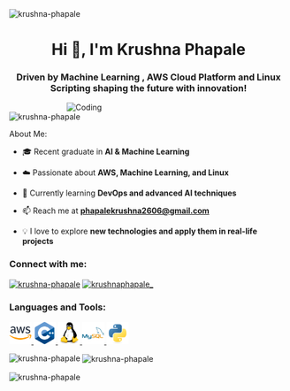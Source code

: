 
<head ><img src="https://infotech.tiesinstitute.com/wp-content/uploads/2024/03/aws-devops-banner.png" alt="krushna-phapale" height="100" width="200" /></head>
<h1 align="center">Hi 👋, I'm Krushna Phapale</h1>
<h3 align="center">Driven by Machine Learning , AWS Cloud Platform and Linux Scripting shaping the future with innovation!</h3>
<img align="right" alt="Coding" width="400" src="https://jnnce.ac.in/jnndemo/aiml.gif">

<p align="left"> <img src="https://komarev.com/ghpvc/?username=abhi-abk&label=Profile%20views&color=0e75b6&style=flat" alt="krushna-phapale" /> </p>

 About Me:
- 🎓 Recent graduate in **AI & Machine Learning** 

- ☁️ Passionate about **AWS, Machine Learning, and Linux**

- 🌱 Currently learning **DevOps and advanced AI techniques**

- 📫 Reach me at **phapalekrushna2606@gmail.com**

- 💡 I love to explore **new technologies and apply them in real-life projects**

<h3 align="left">Connect with me:</h3>
<p align="left">
<a href="https://www.linkedin.com/in/krushna-phapale/" target="blank"><img align="center" src="https://raw.githubusercontent.com/rahuldkjain/github-profile-readme-generator/master/src/images/icons/Social/linked-in-alt.svg" alt="krushna-phapale" height="30" width="40" /></a>
<a href="https://www.instagram.com/krushnaphapale_/" target="blank"><img align="center" src="https://raw.githubusercontent.com/rahuldkjain/github-profile-readme-generator/master/src/images/icons/Social/instagram.svg" alt="krushnaphapale_" height="30" width="40" /></a>
</p>

<h3 align="left">Languages and Tools:</h3>
<p align="left"> <a href="https://aws.amazon.com" target="_blank" rel="noreferrer"> <img src="https://raw.githubusercontent.com/devicons/devicon/master/icons/amazonwebservices/amazonwebservices-original-wordmark.svg" alt="aws" width="40" height="40"/> </a> <a href="https://www.w3schools.com/cpp/" target="_blank" rel="noreferrer"> <img src="https://raw.githubusercontent.com/devicons/devicon/master/icons/cplusplus/cplusplus-original.svg" alt="cplusplus" width="40" height="40"/> </a> <a href="https://www.linux.org/" target="_blank" rel="noreferrer"> <img src="https://raw.githubusercontent.com/devicons/devicon/master/icons/linux/linux-original.svg" alt="linux" width="40" height="40"/> </a> <a href="https://www.mysql.com/" target="_blank" rel="noreferrer"> <img src="https://raw.githubusercontent.com/devicons/devicon/master/icons/mysql/mysql-original-wordmark.svg" alt="mysql" width="40" height="40"/> </a> <a href="https://www.python.org" target="_blank" rel="noreferrer"> <img src="https://raw.githubusercontent.com/devicons/devicon/master/icons/python/python-original.svg" alt="python" width="40" height="40"/> </a> </p>

<p><img align="left" src="https://github-readme-stats.vercel.app/api/top-langs?username=krushna-phapale&show_icons=true&locale=en&layout=compact" alt="krushna-phapale" /></p>

<p>&nbsp;<img align="center" src="https://github-readme-stats.vercel.app/api?username=krushna-phapale&show_icons=true&locale=en" alt="krushna-phapale" /></p>

<p><img align="center" src="https://github-readme-streak-stats.herokuapp.com/?user=krushna-phapale&" alt="krushna-phapale" /></p>
